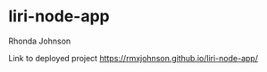 # liri-node-app

Rhonda Johnson

Link to deployed project
https://rmxjohnson.github.io/liri-node-app/